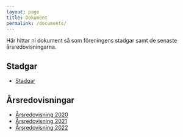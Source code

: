 ```yaml
---
layout: page
title: Dokument
permalink: /documents/
---
```


Här hittar ni dokument så som föreningens stadgar samt de senaste årsredovisningarna.

## Stadgar

- [Stadgar](/assets/Stadgar%2C%20Brf%20NEO%20Davidshall.pdf)

## Årsredovisningar

- [Årsredovisning 2020](/assets/%C3%85rsredovisning%202020%2C%20Brf%20NEO%20Davidshall.pdf)
- [Årsredovisning 2021](/assets/%C3%85rsredovisning%202021%2C%20Brf%20NEO%20Davidshall.pdf)
- [Årsredovisning 2022](/assets/%C3%85rsredovisning%202022%2C%20Brf%20NEO%20Davidshall.pdf)
